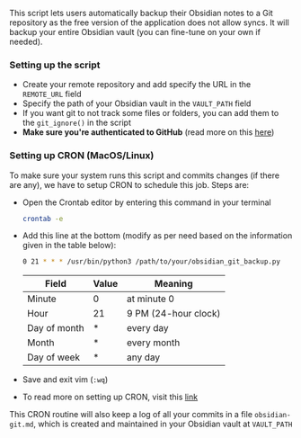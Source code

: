 This script lets users automatically backup their Obsidian notes to a Git repository as the free version of the application does not allow syncs. It will backup your entire Obsidian vault (you can fine-tune on your own if needed).

### Setting up the script
 - Create your remote repository and add specify the URL in the `REMOTE_URL` field
 - Specify the path of your Obsidian vault in the `VAULT_PATH` field
 - If you want git to not track some files or folders, you can add them to the `git_ignore()` in the script
 - **Make sure you're authenticated to GitHub** (read more on this [here](https://docs.github.com/en/authentication/keeping-your-account-and-data-secure/about-authentication-to-github))

### Setting up CRON (MacOS/Linux)
To make sure your system runs this script and commits changes (if there are any), we have to setup CRON to schedule this job. Steps are:
 - Open the Crontab editor by entering this command in your terminal
    ```bash
    crontab -e
    ```
- Add this line at the bottom (modify as per need based on the information given in the table below):
    ```bash
    0 21 * * * /usr/bin/python3 /path/to/your/obsidian_git_backup.py
    ```

    | Field         | Value | Meaning             |
    |---------------|-------|---------------------|
    | Minute        | 0     | at minute 0          |
    | Hour          | 21    | 9 PM (24-hour clock) |
    | Day of month  | *     | every day            |
    | Month         | *     | every month          |
    | Day of week   | *     | any day              |
- Save and exit vim (`:wq`)
- To read more on setting up CRON, visit this [link](https://man7.org/linux/man-pages/man5/crontab.5.html)

This CRON routine will also keep a log of all your commits in a file `obsidian-git.md`, which is created and maintained in your Obsidian vault at `VAULT_PATH`